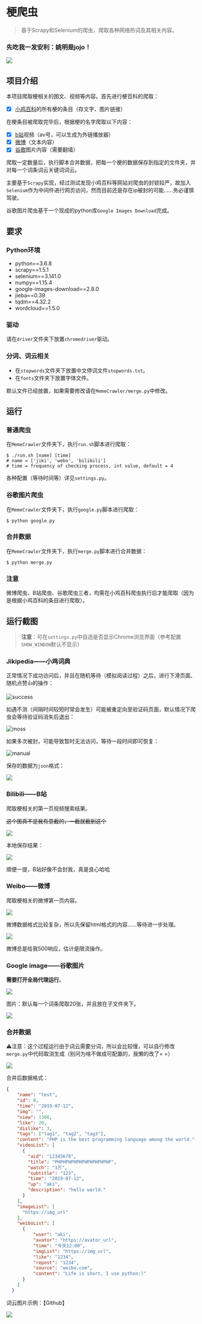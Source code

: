 # 梗爬虫

> 基于Scrapy和Selenium的爬虫，爬取各种网络热词及其相关内容。

### 先吃我一发安利：姚明是jojo！

![](screenshots/姚明是jojo.png)

## 项目介绍

本项目爬取梗相关的图文、视频等内容。首先进行梗百科的爬取：

- [x] [小鸡百科](https://jikipedia.com)的所有梗的条目（存文字、图片链接）

在梗条目被爬取完毕后，根据梗的名字爬取以下内容：

- [x] [b站](https://bilibili.com)视频（av号，可以生成为外链播放器）
- [x] [微博](https://weibo.com)（文本内容）
- [x] [谷歌](https://google.com)图片内容（需要翻墙）

爬取一定数量后，执行脚本合并数据，把每一个梗的数据保存到指定的文件夹，并对每一个词条词云关键词词云。

主要基于`Scrapy`实现，经过测试发现小鸡百科等网站对爬虫的封锁较严，故加入`Selenium`作为中间件进行网页访问，然而目前还是存在ip被封的可能……务必谨慎驾驶。

谷歌图片爬虫基于一个现成的python库`Google Images Download`完成。

## 要求

### Python环境

- python==3.6.8
- scrapy==1.5.1
- selenium==3.141.0
- numpy==1.15.4
- google-images-download==2.8.0
- jieba==0.39
- tqdm==4.32.2
- wordcloud==1.5.0

### 驱动

请在`driver`文件夹下放置`chromedriver`驱动。

### 分词、词云相关

- 在`stopwords`文件夹下放置中文停词文件`stopwords.txt`。
- 在`fonts`文件夹下放置字体文件。

默认文件已经放置，如果需要修改请在`MemeCrawler/merge.py`中修改。

## 运行

### 普通爬虫

在`MemeCrawler`文件夹下，执行`run.sh`脚本进行爬取：

```shell
$ ./run.sh [name] [time]
# name = ['jiki', 'webo', 'bilibili']
# time = frequency of checking process, int value, default = 4
```

各种配置（等待时间等）详见`settings.py`。

### 谷歌图片爬虫

在`MemeCrawler`文件夹下，执行`google.py`脚本进行爬取：

```shell
$ python google.py
```

### 合并数据

在`MemeCrawler`文件夹下，执行`merge.py`脚本进行合并数据：

```shell
$ python merge.py
```

### 注意

微博爬虫、B站爬虫、谷歌爬虫三者，均需在小鸡百科爬虫执行后才能爬取（因为是根据小鸡百科的条目进行爬取）。

## 运行截图

> **注意**：可在`settings.py`中自选是否显示Chrome浏览界面（参考配置`SHOW_WINDOW`默认不显示）

### Jikipedia——小鸡词典

正常情况下成功访问后，并且在随机等待（模拟阅读过程）之后，进行下滑页面、随机点赞👍的操作：

![success](screenshots/jikisuccess.png)

如遇不测（间隔时间较短时常会发生）可能被重定向至验证码页面，默认情况下爬虫会等待验证码消失后退出：

![moss](screenshots/jikimoss.png)

如果多次被封，可能导致暂时无法访问，等待一段时间即可恢复：

![manual](screenshots/jikimanual.png)

保存的数据为`json`格式：

![](screenshots/jikidata.png)

### Bilibili——B站

爬取梗相关的第一页视频搜索结果。

<s>这个图真不是我有意截的，一截就截到这个</s>

![](screenshots/bilibilisuccess.png)

本地保存结果：

![](screenshots/bilibilidata.png)

顺便一提，B站好像不会封我，真是良心哈哈

### Weibo——微博

爬取梗相关的微博第一页内容。

![](screenshots/weibosuccess.png)

微博数据格式比较复杂，所以先保留html格式的内容……等待进一步处理。

![](screenshots/weibodata.png)

微博总是给我500响应，估计是限流操作。

### Google image——谷歌图片

**需要打开全局代理运行**。

![](screenshots/googlesuccess.png)

图片：默认每一个词条爬取20张，并且放在子文件夹下。

![](screenshots/googledata.png)

### 合并数据

⚠️注意：这个过程运行由于词云需要分词，所以会比较慢，可以自行修改`merge.py`中代码取消生成（别问为啥不做成可配置的，我懒的改了= =）

![](screenshots/merge.png)

合并后数据格式：

```json
{
    "name": "test",
    "id": 0,
    "time": "2019-07-12",
    "img": "",
    "view": 1300,
    "like": 20,
    "dislike": 3,
    "tags": ["tag1", "tag2", "tag3"],
    "content": "PHP is the best programming language among the world.",
    "videoList": [
      {
        "aid": "12345678",
      	"title": "PHPHPHPHPHPHPHPHPHPHP",
      	"watch": "1万",
      	"subtitle": "123",
      	"time": "2019-07-12",
      	"up": "aki",
      	"description": "hello world."
      }
    ],
    "imageList": [
      "https://img_url"
    ],
    "weiboList": [
      {
          "user": "aki",
          "avator": "https://avator_url",
          "time": "今天12:00",
          "imgList": "https://img_url",
          "like": "1234",
          "repost": "1234",
          "source": "weibo.com",
          "content": "Life is short, I use python:)"
      }
    ]
  }
```

词云图片示例：【Github】

![](screenshots/GitHub_wordcloud.png)